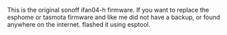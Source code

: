 This is the original sonoff ifan04-h firmware. If you want to replace the esphome or tasmota firmware and like me did not have a backup, or found anywhere on the internet. flashed it using esptool.
